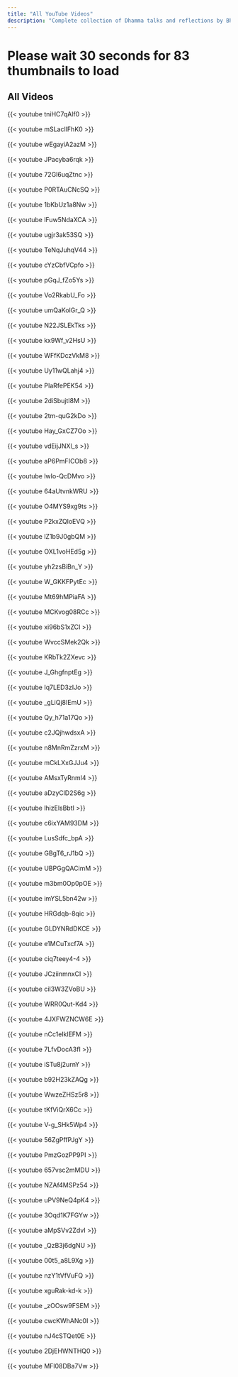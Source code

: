 ```yaml
---
title: "All YouTube Videos"
description: "Complete collection of Dhamma talks and reflections by Bhante Subhuti."
---
```


# Please wait 30 seconds for 83 thumbnails to load

## All Videos
{{< youtube tniHC7qAlf0 >}}
<br><br>
{{< youtube mSLaclIFhK0 >}}
<br><br>
{{< youtube wEgayiA2azM >}}
<br><br>
{{< youtube JPacyba6rqk >}}
<br><br>
{{< youtube 72Gl6uqZtnc >}}
<br><br>
{{< youtube P0RTAuCNcSQ >}}
<br><br>
{{< youtube 1bKbUz1a8Nw >}}
<br><br>
{{< youtube lFuw5NdaXCA >}}
<br><br>
{{< youtube ugjr3ak53SQ >}}
<br><br>
{{< youtube TeNqJuhqV44 >}}
<br><br>
{{< youtube cYzCbfVCpfo >}}
<br><br>
{{< youtube pGqJ_fZo5Ys >}}
<br><br>
{{< youtube Vo2RkabU_Fo >}}
<br><br>
{{< youtube umQaKolGr_Q >}}
<br><br>
{{< youtube N22JSLEkTks >}}
<br><br>
{{< youtube kx9Wf_v2HsU >}}
<br><br>
{{< youtube WFfKDczVkM8 >}}
<br><br>
{{< youtube Uy11wQLahj4 >}}
<br><br>
{{< youtube PIaRfePEK54 >}}
<br><br>
{{< youtube 2diSbujtI8M >}}
<br><br>
{{< youtube 2tm-quG2kDo >}}
<br><br>
{{< youtube Hay_GxCZ7Oo >}}
<br><br>
{{< youtube vdEijJNXl_s >}}
<br><br>
{{< youtube aP6PmFICOb8 >}}
<br><br>
{{< youtube lwIo-QcDMvo >}}
<br><br>
{{< youtube 64aUtvnkWRU >}}
<br><br>
{{< youtube O4MYS9xg9ts >}}
<br><br>
{{< youtube P2kxZQloEVQ >}}
<br><br>
{{< youtube lZ1b9J0gbQM >}}
<br><br>
{{< youtube OXL1voHEd5g >}}
<br><br>
{{< youtube yh2zsBiBn_Y >}}
<br><br>
{{< youtube W_GKKFPytEc >}}
<br><br>
{{< youtube Mt69hMPiaFA >}}
<br><br>
{{< youtube MCKvog08RCc >}}
<br><br>
{{< youtube xi96bS1xZCI >}}
<br><br>
{{< youtube WvccSMek2Qk >}}
<br><br>
{{< youtube KRbTk2ZXevc >}}
<br><br>
{{< youtube J_GhgfnptEg >}}
<br><br>
{{< youtube Iq7LED3zIJo >}}
<br><br>
{{< youtube _gLiQj8IEmU >}}
<br><br>
{{< youtube Qy_h71a17Qo >}}
<br><br>
{{< youtube c2JQjhwdsxA >}}
<br><br>
{{< youtube n8MnRmZzrxM >}}
<br><br>
{{< youtube mCkLXxGJJu4 >}}
<br><br>
{{< youtube AMsxTyRnml4 >}}
<br><br>
{{< youtube aDzyClD2S6g >}}
<br><br>
{{< youtube lhizElsBbtI >}}
<br><br>
{{< youtube c6ixYAM93DM >}}
<br><br>
{{< youtube LusSdfc_bpA >}}
<br><br>
{{< youtube GBgT6_rJ1bQ >}}
<br><br>
{{< youtube UBPGgQACimM >}}
<br><br>
{{< youtube m3bm0Op0pOE >}}
<br><br>
{{< youtube imYSL5bn42w >}}
<br><br>
{{< youtube HRGdqb-8qic >}}
<br><br>
{{< youtube GLDYNRdDKCE >}}
<br><br>
{{< youtube e1MCuTxcf7A >}}
<br><br>
{{< youtube ciq7teey4-4 >}}
<br><br>
{{< youtube JCziinmnxCI >}}
<br><br>
{{< youtube ciI3W3ZVoBU >}}
<br><br>
{{< youtube WRR0Qut-Kd4 >}}
<br><br>
{{< youtube 4JXFWZNCW6E >}}
<br><br>
{{< youtube nCc1eIklEFM >}}
<br><br>
{{< youtube 7LfvDocA3fI >}}
<br><br>
{{< youtube iSTu8j2urnY >}}
<br><br>
{{< youtube b92H23kZAQg >}}
<br><br>
{{< youtube WwzeZHSz5r8 >}}
<br><br>
{{< youtube tKfViQrX6Cc >}}
<br><br>
{{< youtube V-g_SHk5Wp4 >}}
<br><br>
{{< youtube 56ZgPffPJgY >}}
<br><br>
{{< youtube PmzGozPP9PI >}}
<br><br>
{{< youtube 657vsc2mMDU >}}
<br><br>
{{< youtube NZAf4MSPz54 >}}
<br><br>
{{< youtube uPV9NeQ4pK4 >}}
<br><br>
{{< youtube 3Oqd1K7FGYw >}}
<br><br>
{{< youtube aMpSVv2ZdvI >}}
<br><br>
{{< youtube _QzB3j6dgNU >}}
<br><br>
{{< youtube 00t5_a8L9Xg >}}
<br><br>
{{< youtube nzY1tVfVuFQ >}}
<br><br>
{{< youtube xguRak-kd-k >}}
<br><br>
{{< youtube _zOOsw9FSEM >}}
<br><br>
{{< youtube cwcKWhANc0I >}}
<br><br>
{{< youtube nJ4cSTQet0E >}}
<br><br>
{{< youtube 2DjEHWNTHQ0 >}}
<br><br>
{{< youtube MFl08DBa7Vw >}}
<br><br>
